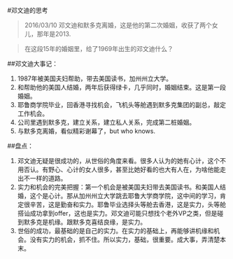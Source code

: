#邓文迪的思考
> 2016/03/10
> 邓文迪和默多克离婚，这是他的第二次婚姻，收获了两个女儿，那年是2013.

> 在这段15年的婚姻里，给了1969年出生的邓文迪什么？

##邓文迪大事记：
1. 1987年被美国夫妇帮助，带去美国读书，加州州立大学。
2. 和帮助他的美国人结婚，两年后获得绿卡，几乎同时，婚姻结束。这是第一段婚姻。
3. 耶鲁商学院毕业，回香港寻找机会，飞机头等舱遇到默多克集团的副总，敲定工作机会。
4. 公司里遇到默多克，建立关系，建立私人关系，完成第二桩婚姻。
5. 与默多克离婚，看似精彩谢幕了，but who knows.

##盘点：
1. 邓文迪无疑是很成功的，从世俗的角度来看。很多人认为的她有心计，这个不用否认。有野心、心计的女人很多，甚至比她好看的也大有人在，为啥他能走出不一样的道路。
2. 实力和机会的完美把握：第一个机会是被美国夫妇带去美国读书。和美国人结婚，这个是心计。那从加州州立大学跳去耶鲁大学商学院，这中间的学习，肯定很辛苦，这是勤奋和实力。耶鲁毕业选择头等舱去香港，这是实力，头等舱搭讪成功拿到offer，这也是实力。邓文迪可能只想找个老外VP之类，但是碰到默多克是机缘。跟默多克喜结良缘，是实力。
3. 世俗的成功，最基础的是自己的实力。在实力的基础上，再能够讲机缘和机会。没有实力的机会，抓不住。所以实力，基础，很重要。成大事，弄清楚本末。


